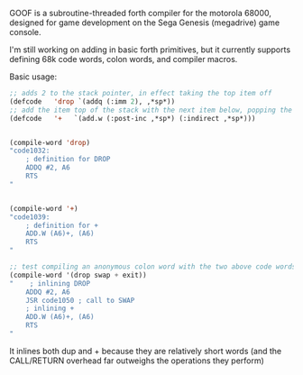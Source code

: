 GOOF is a subroutine-threaded forth compiler for the motorola 68000,
designed for game development on the Sega Genesis (megadrive) game console.

I'm still working on adding in basic forth primitives, but it
currently supports defining 68k code words, colon words, and compiler
macros.






Basic usage:

```lisp
;; adds 2 to the stack pointer, in effect taking the top item off
(defcode   'drop `(addq (:imm 2), ,*sp*))
;; add the item top of the stack with the next item below, popping the top item off
(defcode   '+   `(add.w (:post-inc ,*sp*) (:indirect ,*sp*)))


(compile-word 'drop)
"code1032: 
    ; definition for DROP 
    ADDQ #2, A6 
    RTS 
"


(compile-word '+)
"code1039: 
    ; definition for + 
    ADD.W (A6)+, (A6) 
    RTS 
"

;; test compiling an anonymous colon word with the two above code words
(compile-word '(drop swap + exit))
"    ; inlining DROP 
    ADDQ #2, A6 
    JSR code1050 ; call to SWAP
    ; inlining + 
    ADD.W (A6)+, (A6) 
    RTS
"
```

It inlines both dup and + because they are relatively short words (and
the CALL/RETURN overhead far outweighs the operations they perform)
